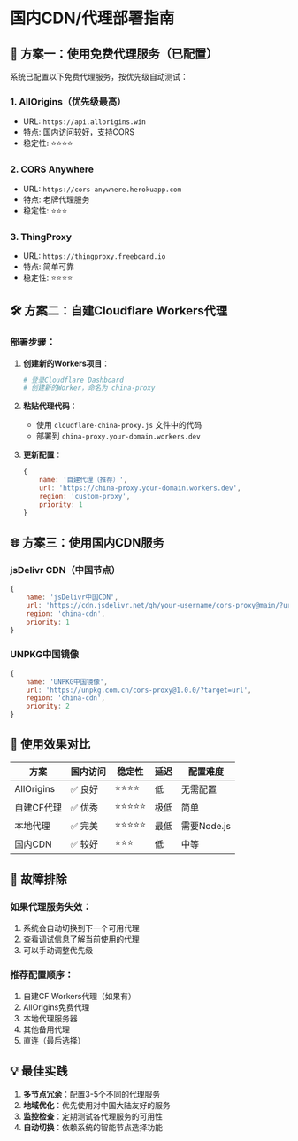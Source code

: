 # 国内CDN/代理部署指南

## 🚀 方案一：使用免费代理服务（已配置）

系统已配置以下免费代理服务，按优先级自动测试：

### 1. AllOrigins（优先级最高）
- URL: `https://api.allorigins.win`
- 特点: 国内访问较好，支持CORS
- 稳定性: ⭐⭐⭐⭐

### 2. CORS Anywhere  
- URL: `https://cors-anywhere.herokuapp.com`
- 特点: 老牌代理服务
- 稳定性: ⭐⭐⭐

### 3. ThingProxy
- URL: `https://thingproxy.freeboard.io`
- 特点: 简单可靠
- 稳定性: ⭐⭐⭐⭐

## 🛠 方案二：自建Cloudflare Workers代理

### 部署步骤：

1. **创建新的Workers项目**：
   ```bash
   # 登录Cloudflare Dashboard
   # 创建新的Worker，命名为 china-proxy
   ```

2. **粘贴代理代码**：
   - 使用 `cloudflare-china-proxy.js` 文件中的代码
   - 部署到 `china-proxy.your-domain.workers.dev`

3. **更新配置**：
   ```javascript
   {
       name: '自建代理（推荐）',
       url: 'https://china-proxy.your-domain.workers.dev',
       region: 'custom-proxy',
       priority: 1
   }
   ```

## 🌐 方案三：使用国内CDN服务

### jsDelivr CDN（中国节点）
```javascript
{
    name: 'jsDelivr中国CDN',
    url: 'https://cdn.jsdelivr.net/gh/your-username/cors-proxy@main/?url=target',
    region: 'china-cdn',
    priority: 1
}
```

### UNPKG中国镜像
```javascript  
{
    name: 'UNPKG中国镜像',
    url: 'https://unpkg.com.cn/cors-proxy@1.0.0/?target=url',
    region: 'china-cdn', 
    priority: 2
}
```

## 📱 使用效果对比

| 方案 | 国内访问 | 稳定性 | 延迟 | 配置难度 |
|------|---------|--------|------|----------|
| AllOrigins | ✅ 良好 | ⭐⭐⭐⭐ | 低 | 无需配置 |
| 自建CF代理 | ✅ 优秀 | ⭐⭐⭐⭐⭐ | 极低 | 简单 |
| 本地代理 | ✅ 完美 | ⭐⭐⭐⭐⭐ | 最低 | 需要Node.js |
| 国内CDN | ✅ 较好 | ⭐⭐⭐ | 低 | 中等 |

## 🔧 故障排除

### 如果代理服务失效：
1. 系统会自动切换到下一个可用代理
2. 查看调试信息了解当前使用的代理
3. 可以手动调整优先级

### 推荐配置顺序：
1. 自建CF Workers代理（如果有）
2. AllOrigins免费代理
3. 本地代理服务器
4. 其他备用代理
5. 直连（最后选择）

## 💡 最佳实践

1. **多节点冗余**：配置3-5个不同的代理服务
2. **地域优化**：优先使用对中国大陆友好的服务
3. **监控检查**：定期测试各代理服务的可用性
4. **自动切换**：依赖系统的智能节点选择功能
